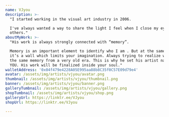 ```yaml
---
name: VJyou
description: >-
  "I started working in the visual art industry in 2006.

  I've always wanted a way to share the light I feel when I close my eyes with
  others."
aboutMyWork: >-
  "His work is always strongly connected with “memory”.

  Memory is an important element to identify who I am . But at the same time,
  it’s a wall which limits your imagination. Always trying to realize we have
  the same memory from a very old era. This is why he set his artist name as
  YOU. His work will be finalized inside your soul."
walletAddress: '0x04f479e4228A05E995aa88b8C35f0C57E09d79e4'
avatar: /assets/img/artists/vjyou/avatar.png
thumbnail: /assets/img/artists/vjyou/thumbnail.png
banner: /assets/img/artists/vjyou/banner.png
galleryTumbnail: /assets/img/artists/vjyou/gallery.png
shopTumbnail: /assets/img/artists/vjyou/shop.png
galleryUrl: https://linktr.ee/VJyou
shopUrl: https://linktr.ee/VJyou

---
```

